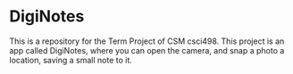 DigiNotes
=========

This is a repository for the Term Project of CSM csci498. This project is an app called DigiNotes, where you can open the camera, and snap a photo a location, saving a small note to it. 
